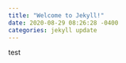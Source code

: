 ```yaml
---
title: "Welcome to Jekyll!"
date: 2020-08-29 08:26:28 -0400
categories: jekyll update
---
```


test
